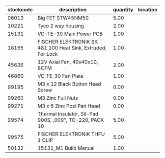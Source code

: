 |stockcode|description|quantity|location|
|---------|-----------|--------|--------|
|06013|Big FET  STW45NM50|5.00||
|10221|Tyco 2 way housing|2.00||
|15131|VC-TE-30 Main Power PCB|1.00||
|18165|FISCHER ELEKTRONIK SK 481 100  Heat Sink, Extruded, For Lock|1.00||
|45636|12V Axial Fan, 40x40x10, 8CFM|2.00||
|46860|VC_TE_30 Fan Plate|1.00||
|99195|M3 x 12 Black Button Head Screw|0.00||
|99260|M3 Zinc Full Nuts|0.00||
|99271|M3 x 6 Zinc Pozi Pan Head|0.00||
|99574|Thermal Insulator, Sil-Pad 900S, .009", TO-220, PACK 10|5.00||
|99575|FISCHER ELEKTRONIK THFU 1 CLIP|5.00||
|50132|15131_M1 Build Manual|1.00||
